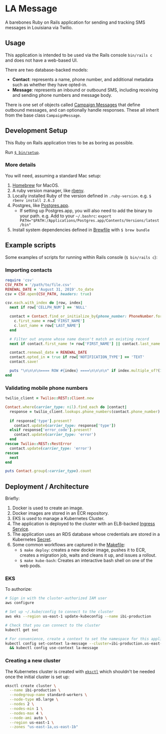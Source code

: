 # LA Message

A barebones Ruby on Rails application for sending and tracking SMS messages in Louisiana via Twilio.

## Usage

This application is intended to be used via the Rails console `bin/rails c` and does not have a web-based UI.

There are two database-backed models:
  - **Contact**: represents a name, phone number, and additional metadata such as whether they have opted-in.
  - **Message**: represents an inbound or outbound SMS, including receiving and sending phone numbers and message body.

There is one set of objects called [Campaign Messages](./app/campaign_messages) that define outbound messages, and can optionally handle responses. These all inherit from the base class `CampaignMessage`.

## Development Setup

This Ruby on Rails application tries to be as boring as possible. 

Run [`$ bin/setup`](bin/setup).

### More details

You will need, assuming a standard Mac setup:

1. [Homebrew](https://brew.sh/) for MacOS.
2. A ruby version manager, like [rbenv](https://github.com/rbenv/rbenv#homebrew-on-macos).
3. Locally installed Ruby of the version defined in `.ruby-version`. e.g. `$ rbenv install 2.6.3`
4. Postgres, like [Postgres.app](https://postgresapp.com/).
    - If setting up Postgres.app, you will also need to add the binary to your path. e.g. Add to your `~/.bashrc`: `export PATH="$PATH:/Applications/Postgres.app/Contents/Versions/latest/bin"`
5. Install system dependencies defined in [Brewfile](./Brewfile) with `$ brew bundle`

## Example scripts

Some examples of scripts for running within Rails console (`$ bin/rails c`):

### Importing contacts

```ruby
require 'csv'
CSV_PATH = '/path/to/file.csv'
RENEWAL_DATE = 'August 31, 2019'.to_date
csv = CSV.open(CSV_PATH, headers: true)

csv.each.with_index do |row, index|
  next if row['CELLPH_NUM'] == 'NULL'

  contact = Contact.find_or_initialize_by(phone_number: PhoneNumber.format(row['CELLPH_NUM'])) do |c|
    c.first_name = row['FIRST_NAME']
    c.last_name = row['LAST_NAME']
  end

  # Filter out anyone whose name doesn't match an existing record
  next if contact.first_name != row['FIRST_NAME'] || contact.last_name != row['LAST_NAME']

  contact.renewal_date = RENEWAL_DATE
  contact.opted_in = true if row['NOTIFICATION_TYPE'] == 'TEXT'
  contact.save!

  puts "\n\n\n\n==== ROW #{index} ====\n\n\n\n" if index.multiple_of?(10)
end
```

### Validating mobile phone numbers

```ruby
twilio_client = Twilio::REST::Client.new

Contact.where(carrier_type: nil).find_each do |contact|
  response = twilio_client.lookups.phone_numbers(contact.phone_number).fetch(type: ['carrier']).carrier
  
  if response['type'].present?
    contact.update(carrier_type: response['type'])
  elsif response['error_code'].present?
    contact.update(carrier_type: 'error')
  end     
rescue Twilio::REST::RestError
  contact.update(carrier_type: 'error')
rescue
  next  
end

puts Contact.group(:carrier_type).count
```

## Deployment / Architecture

Briefly:

1. Docker is used to create an image.
2. Docker images are stored in an ECR repository.
3. EKS is used to manage a Kubernetes Cluster.
4. The application is deployed to the cluster with an ELB-backed [Ingress Service](./ops/kubernetes/service.yml).
5. The application uses an RDS database whose credentials are stored in a Kubernetes [Secret](./ops/kubernetes/secrets.yml).
6. Some common workflows are captured in the [Makefile](./Makefile):
    - `$ make deploy`: creates a new docker image, pushes it to ECR, creates a migration job, waits and cleans it up, and issues a rollout.
    - `$ make kube-bash`: Creates an interactive bash shell on one of the web pods.

### EKS

To authorize:

```bash
# Sign in with the cluster-authorized IAM user
aws configure

# Set up ~/.kube/config to connect to the cluster
aws eks --region us-east-1 update-kubeconfig --name ibi-production

# Check that you can connect to the cluster
kubectl get svc

# For convenience, create a context to set the namespace for this application
kubectl config set-context la-message --cluster=ibi-production.us-east-1.eksctl.io --user=kube-production@ibi-production.us-east-1.eksctl.io --namespace la-message \
  && kubectl config use-context la-message
```

### Creating a new cluster

The Kubernetes cluster is created with [`eksctl`](https://docs.aws.amazon.com/eks/latest/userguide/getting-started-eksctl.html) which shouldn't be needed once the initial cluster is set up:

```bash
eksctl create cluster \
  --name ibi-production \
  --nodegroup-name standard-workers \
  --node-type m5.large \
  --nodes 2 \
  --nodes-min 1 \
  --nodes-max 4 \
  --node-ami auto \
  --region us-east-1 \
  --zones "us-east-1a,us-east-1b"
```
